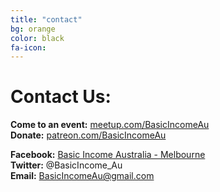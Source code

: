 ```yaml
---
title: "contact"
bg: orange
color: black
fa-icon: 
---
```


# Contact Us:

**Come to an event:** [meetup.com/BasicIncomeAu](meetup.com/BasicIncomeAu)<br>
**Donate:** [patreon.com/BasicIncomeAu](patreon.com/BasicIncomeAu)

**Facebook:** [Basic Income Australia - Melbourne](www.facebook.com/groups/1162983967132457)<br>
**Twitter:** @BasicIncome_Au<br>
**Email:** BasicIncomeAu@gmail.com
